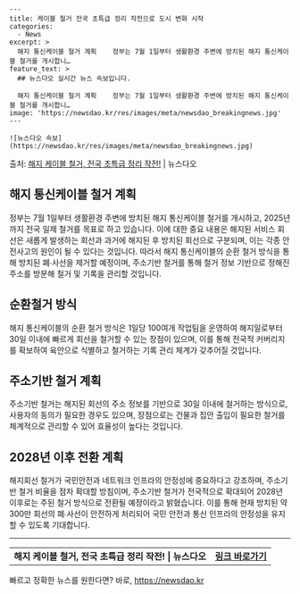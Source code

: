     ---
    title: 케이블 철거 전국 초특급 정리 작전으로 도시 변화 시작
    categories:
      - News
    excerpt: >
      해지 통신케이블 철거 계획    정부는 7월 1일부터 생활환경 주변에 방치된 해지 통신케이블 철거를 개시합니…
    feature_text: >
      ## 뉴스다오 실시간 뉴스 속보입니다.
    
      해지 통신케이블 철거 계획    정부는 7월 1일부터 생활환경 주변에 방치된 해지 통신케이블 철거를 개시합니…
    image: 'https://newsdao.kr/res/images/meta/newsdao_breakingnews.jpg'
    ---
    
    ![뉴스다오 속보](https://newsdao.kr/res/images/meta/newsdao_breakingnews.jpg)

<p>출처: <a href="https://newsdao.kr/4497" rel="dofollow">해지 케이블 철거, 전국 초특급 정리 작전!</a> | 뉴스다오</p>

<h2 data-ke-size="size26">해지 통신케이블 철거 계획</h2>
<p data-ke-size="size16">정부는 7월 1일부터 생활환경 주변에 방치된 해지 통신케이블 철거를 개시하고, 2025년까지 전국 일제 철거를 목표로 하고 있습니다. 이에 대한 중요 내용은 해지된 서비스 회선은 새롭게 발생하는 회선과 과거에 해지된 후 방치된 회선으로 구분되며, 이는 각종 안전사고의 원인이 될 수 있다는 것입니다. 따라서 해지 통신케이블의 순환 철거 방식을 통해 방치된 폐∙사선을 제거할 예정이며, 주소기반 철거를 통해 철거 정보 기반으로 정해진 주소를 방문해 철거 및 기록을 관리할 것입니다.</p>

<h2 data-ke-size="size26">순환철거 방식</h2>
<p data-ke-size="size16">해지 통신케이블의 순환 철거 방식은 1일당 100여개 작업팀을 운영하여 해지일로부터 30일 이내에 빠르게 회선을 철거할 수 있는 장점이 있으며, 이를 통해 전국적 커버리지를 확보하여 육안으로 식별하고 철거하는 기록 관리 체계가 갖추어질 것입니다.</p>

<h2 data-ke-size="size26">주소기반 철거 계획</h2>
<p data-ke-size="size16">주소기반 철거는 해지된 회선의 주소 정보를 기반으로 30일 이내에 철거하는 방식으로, 사용자의 동의가 필요한 경우도 있으며, 장점으로는 건물과 집안 출입이 필요한 철거를 체계적으로 관리할 수 있어 효율성이 높다는 것입니다.</p>

<h2 data-ke-size="size26">2028년 이후 전환 계획</h2>
<p data-ke-size="size16">해지회선 철거가 국민안전과 네트워크 인프라의 안정성에 중요하다고 강조하며, 주소기반 철거 비율을 점차 확대할 방침이며, 주소기반 철거가 전국적으로 확대되어 2028년 이후로는 주된 철거 방식으로 전환될 예정이라고 밝혔습니다. 이를 통해 현재 방치된 약 300만 회선의 폐∙사선이 안전하게 처리되어 국민 안전과 통신 인프라의 안정성을 유지할 수 있도록 기대합니다.</p>

<hr>
<table>
  <tbody>
    <tr>
      <td style="text-align: center; height: 17px;"><b>해지 케이블 철거, 전국 초특급 정리 작전! | 뉴스다오</b></td>
      <td style="text-align: center; height: 17px;"><b><a href="https://newsdao.kr/4497">링크 바로가기</a></b></td>
    </tr>
  </tbody>
</table> 

빠르고 정확한 뉴스를 원한다면? 바로, <a href="https://newsdao.kr" rel="dofollow">https://newsdao.kr</a>


    
